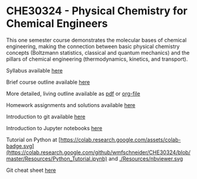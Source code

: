 # CHE30324 - Physical Chemistry for Chemical Engineers

This one semester course demonstrates the molecular bases of chemical engineering, making the connection between basic physical chemistry concepts (Boltzmann statistics, classical and quantum mechanics) and the pillars of chemical engineering (thermodynamics, kinetics, and transport). 

Syllabus available [here](./syllabus.org)

Brief course outline available [here](./lectures.org)

More detailed, living outline available as [pdf](./Outline/CHE30324-outline.pdf) or [org-file](./Outline/CHE30324-outline.org)

Homework assignments and solutions available [here](./homework.org)

Introduction to git available [here](http://rogerdudler.github.io/git-guide/)

Introduction to Jupyter notebooks [here](https://jupyter.org)

Tutorial on Python at [https://colab.research.google.com/assets/colab-badge.svg](https://colab.research.google.com/github/wmfschneider/CHE30324/blob/master/Resources/Python_Tutorial.ipynb) and [./Resources/nbviewer.svg](https://nbviewer.jupyter.org/github/wmfschneider/CHE30324/blob/master/Resources/Python_Tutorial.ipynb)

Git cheat sheet [here](https://services.github.com/on-demand/downloads/github-git-cheat-sheet.pdf)

